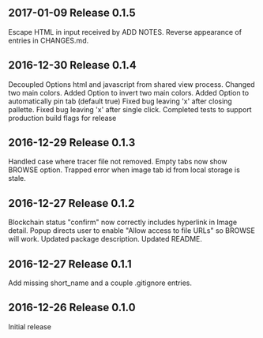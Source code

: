 ## 2017-01-09  Release 0.1.5

Escape HTML in input received by ADD NOTES.
Reverse appearance of entries in CHANGES.md.

## 2016-12-30  Release 0.1.4

Decoupled Options html and javascript from shared view process.
Changed two main colors.
Added Option to invert two main colors.
Added Option to automatically pin tab (default true)
Fixed bug leaving 'x' after closing pallette.
Fixed bug leaving 'x' after single click.
Completed tests to support production build flags for release

## 2016-12-29  Release 0.1.3

Handled case where tracer file not removed.
Empty tabs now show BROWSE option.
Trapped error when image tab id from local storage is stale.

## 2016-12-27  Release 0.1.2

Blockchain status "confirm" now correctly includes hyperlink in Image detail.
Popup directs user to enable "Allow access to file URLs" so BROWSE will work.
Updated package description.
Updated README.

## 2016-12-27  Release 0.1.1

Add missing short_name and a couple .gitignore entries.

## 2016-12-26  Release 0.1.0

Initial release
